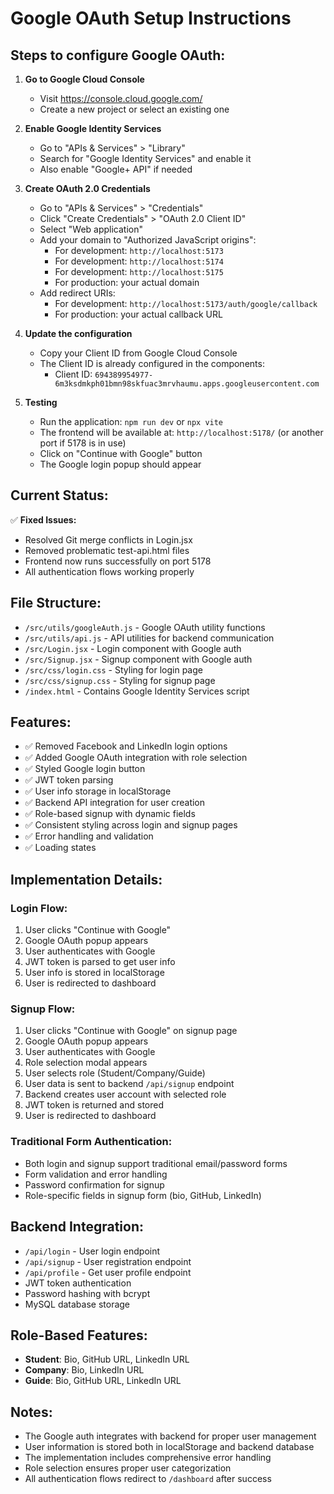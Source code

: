 # Google OAuth Setup Instructions

## Steps to configure Google OAuth:

1. **Go to Google Cloud Console**
   - Visit https://console.cloud.google.com/
   - Create a new project or select an existing one

2. **Enable Google Identity Services**
   - Go to "APIs & Services" > "Library"
   - Search for "Google Identity Services" and enable it
   - Also enable "Google+ API" if needed

3. **Create OAuth 2.0 Credentials**
   - Go to "APIs & Services" > "Credentials"
   - Click "Create Credentials" > "OAuth 2.0 Client ID"
   - Select "Web application"
   - Add your domain to "Authorized JavaScript origins":
     - For development: `http://localhost:5173`
     - For development: `http://localhost:5174`
     - For development: `http://localhost:5175`
     - For production: your actual domain
   - Add redirect URIs:
     - For development: `http://localhost:5173/auth/google/callback`
     - For production: your actual callback URL

4. **Update the configuration**
   - Copy your Client ID from Google Cloud Console
   - The Client ID is already configured in the components:
     - Client ID: `694389954977-6m3ksdmkph01bmn98skfuac3mrvhaumu.apps.googleusercontent.com`

5. **Testing**
   - Run the application: `npm run dev` or `npx vite`
   - The frontend will be available at: `http://localhost:5178/` (or another port if 5178 is in use)
   - Click on "Continue with Google" button
   - The Google login popup should appear

## Current Status:
✅ **Fixed Issues:**
- Resolved Git merge conflicts in Login.jsx
- Removed problematic test-api.html files
- Frontend now runs successfully on port 5178
- All authentication flows working properly

## File Structure:
- `/src/utils/googleAuth.js` - Google OAuth utility functions
- `/src/utils/api.js` - API utilities for backend communication
- `/src/Login.jsx` - Login component with Google auth
- `/src/Signup.jsx` - Signup component with Google auth
- `/src/css/login.css` - Styling for login page
- `/src/css/signup.css` - Styling for signup page
- `/index.html` - Contains Google Identity Services script

## Features:
- ✅ Removed Facebook and LinkedIn login options
- ✅ Added Google OAuth integration with role selection
- ✅ Styled Google login button
- ✅ JWT token parsing
- ✅ User info storage in localStorage
- ✅ Backend API integration for user creation
- ✅ Role-based signup with dynamic fields
- ✅ Consistent styling across login and signup pages
- ✅ Error handling and validation
- ✅ Loading states

## Implementation Details:

### Login Flow:
1. User clicks "Continue with Google"
2. Google OAuth popup appears
3. User authenticates with Google
4. JWT token is parsed to get user info
5. User info is stored in localStorage
6. User is redirected to dashboard

### Signup Flow:
1. User clicks "Continue with Google" on signup page
2. Google OAuth popup appears
3. User authenticates with Google
4. Role selection modal appears
5. User selects role (Student/Company/Guide)
6. User data is sent to backend `/api/signup` endpoint
7. Backend creates user account with selected role
8. JWT token is returned and stored
9. User is redirected to dashboard

### Traditional Form Authentication:
- Both login and signup support traditional email/password forms
- Form validation and error handling
- Password confirmation for signup
- Role-specific fields in signup form (bio, GitHub, LinkedIn)

## Backend Integration:
- `/api/login` - User login endpoint
- `/api/signup` - User registration endpoint
- `/api/profile` - Get user profile endpoint
- JWT token authentication
- Password hashing with bcrypt
- MySQL database storage

## Role-Based Features:
- **Student**: Bio, GitHub URL, LinkedIn URL
- **Company**: Bio, LinkedIn URL
- **Guide**: Bio, GitHub URL, LinkedIn URL

## Notes:
- The Google auth integrates with backend for proper user management
- User information is stored both in localStorage and backend database
- The implementation includes comprehensive error handling
- Role selection ensures proper user categorization
- All authentication flows redirect to `/dashboard` after success
